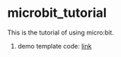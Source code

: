 # microbit_tutorial
This is the tutorial of using micro:bit. 

1. demo template code: [link](https://cdn-learn.adafruit.com/downloads/pdf/use-micro-bit-with-arduino.pdf)
